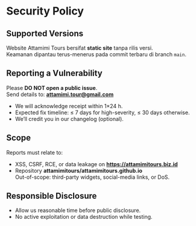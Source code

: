 # Security Policy

## Supported Versions
Website Attamimi Tours bersifat **static site** tanpa rilis versi.  
Keamanan dipantau terus-menerus pada commit terbaru di branch `main`.

## Reporting a Vulnerability
Please **DO NOT open a public issue**.  
Send details to: **attamimi.tour@gmail.com**  
- We will acknowledge receipt within 1×24 h.  
- Expected fix timeline: ≤ 7 days for high-severity, ≤ 30 days otherwise.  
- We’ll credit you in our changelog (optional).

## Scope
Reports must relate to:  
- XSS, CSRF, RCE, or data leakage on **https://attamimitours.biz.id**  
- Repository **attamimitours/attamimitours.github.io**  
Out-of-scope: third-party widgets, social-media links, or DoS.

## Responsible Disclosure
- Allow us reasonable time before public disclosure.  
- No active exploitation or data destruction while testing.
